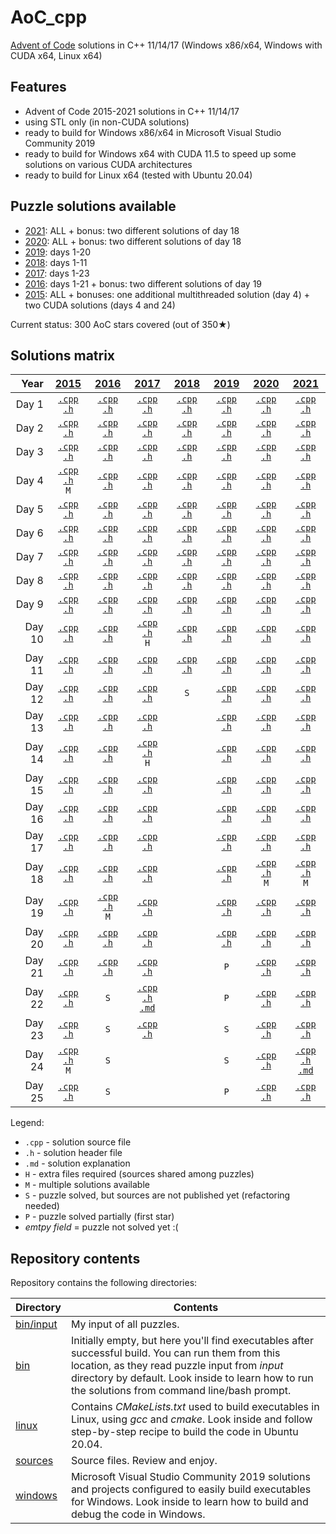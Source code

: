 # AoC_cpp
[Advent of Code](http://adventofcode.com) solutions in C++ 11/14/17 (Windows x86/x64, Windows with CUDA x64, Linux x64)

## Features
- Advent of Code 2015-2021 solutions in C++ 11/14/17
- using STL only (in non-CUDA solutions)
- ready to build for Windows x86/x64 in Microsoft Visual Studio Community 2019
- ready to build for Windows x64 with CUDA 11.5 to speed up some solutions on various CUDA architectures
- ready to build for Linux x64 (tested with Ubuntu 20.04)

## Puzzle solutions available
- [2021](https://adventofcode.com/2021): ALL + bonus: two different solutions of day 18
- [2020](https://adventofcode.com/2020): ALL + bonus: two different solutions of day 18
- [2019](https://adventofcode.com/2019): days 1-20
- [2018](https://adventofcode.com/2018): days 1-11
- [2017](https://adventofcode.com/2017): days 1-23
- [2016](https://adventofcode.com/2016): days 1-21 + bonus: two different solutions of day 19
- [2015](https://adventofcode.com/2015): ALL + bonuses: one additional multithreaded solution (day 4) + two CUDA solutions (days 4 and 24)

Current status: 300 AoC stars covered (out of 350★)

## Solutions matrix
Year | [2015](sources/2015) | [2016](sources/2016) | [2017](sources/2017) | [2018](sources/2018) | [2019](sources/2019) | [2020](sources/2020) | [2021](sources/2021)
 ---: | :---: | :---: | :---: | :---: | :---: | :---: | :---:
Day 1|[`.cpp`](sources/2015/2015_01.cpp) [`.h`](sources/2015/2015_01.h)|[`.cpp`](sources/2016/2016_01.cpp) [`.h`](sources/2016/2016_01.h)|[`.cpp`](sources/2017/2017_01.cpp) [`.h`](sources/2017/2017_01.h)|[`.cpp`](sources/2018/2018_01.cpp) [`.h`](sources/2018/2018_01.h)|[`.cpp`](sources/2019/2019_01.cpp) [`.h`](sources/2019/2019_01.h)|[`.cpp`](sources/2020/2020_01.cpp) [`.h`](sources/2020/2020_01.h)|[`.cpp`](sources/2021/2021_01.cpp) [`.h`](sources/2021/2021_01.h)
Day 2|[`.cpp`](sources/2015/2015_02.cpp) [`.h`](sources/2015/2015_02.h)|[`.cpp`](sources/2016/2016_02.cpp) [`.h`](sources/2016/2016_02.h)|[`.cpp`](sources/2017/2017_02.cpp) [`.h`](sources/2017/2017_02.h)|[`.cpp`](sources/2018/2018_02.cpp) [`.h`](sources/2018/2018_02.h)|[`.cpp`](sources/2019/2019_02.cpp) [`.h`](sources/2019/2019_02.h)|[`.cpp`](sources/2020/2020_02.cpp) [`.h`](sources/2020/2020_02.h)|[`.cpp`](sources/2021/2021_02.cpp) [`.h`](sources/2021/2021_02.h)
Day 3|[`.cpp`](sources/2015/2015_03.cpp) [`.h`](sources/2015/2015_03.h)|[`.cpp`](sources/2016/2016_03.cpp) [`.h`](sources/2016/2016_03.h)|[`.cpp`](sources/2017/2017_03.cpp) [`.h`](sources/2017/2017_03.h)|[`.cpp`](sources/2018/2018_03.cpp) [`.h`](sources/2018/2018_03.h)|[`.cpp`](sources/2019/2019_03.cpp) [`.h`](sources/2019/2019_03.h)|[`.cpp`](sources/2020/2020_03.cpp) [`.h`](sources/2020/2020_03.h)|[`.cpp`](sources/2021/2021_03.cpp) [`.h`](sources/2021/2021_03.h)
Day 4|[`.cpp`](sources/2015/2015_04.cpp) [`.h`](sources/2015/2015_04.h) <br /> `M`|[`.cpp`](sources/2016/2016_04.cpp) [`.h`](sources/2016/2016_04.h)|[`.cpp`](sources/2017/2017_04.cpp) [`.h`](sources/2017/2017_04.h)|[`.cpp`](sources/2018/2018_04.cpp) [`.h`](sources/2018/2018_04.h)|[`.cpp`](sources/2019/2019_04.cpp) [`.h`](sources/2019/2019_04.h)|[`.cpp`](sources/2020/2020_04.cpp) [`.h`](sources/2020/2020_04.h)|[`.cpp`](sources/2021/2021_04.cpp) [`.h`](sources/2021/2021_04.h)
Day 5|[`.cpp`](sources/2015/2015_05.cpp) [`.h`](sources/2015/2015_05.h)|[`.cpp`](sources/2016/2016_05.cpp) [`.h`](sources/2016/2016_05.h)|[`.cpp`](sources/2017/2017_05.cpp) [`.h`](sources/2017/2017_05.h)|[`.cpp`](sources/2018/2018_05.cpp) [`.h`](sources/2018/2018_05.h)|[`.cpp`](sources/2019/2019_05.cpp) [`.h`](sources/2019/2019_05.h)|[`.cpp`](sources/2020/2020_05.cpp) [`.h`](sources/2020/2020_05.h)|[`.cpp`](sources/2021/2021_05.cpp) [`.h`](sources/2021/2021_05.h)
Day 6|[`.cpp`](sources/2015/2015_06.cpp) [`.h`](sources/2015/2015_06.h)|[`.cpp`](sources/2016/2016_06.cpp) [`.h`](sources/2016/2016_06.h)|[`.cpp`](sources/2017/2017_06.cpp) [`.h`](sources/2017/2017_06.h)|[`.cpp`](sources/2018/2018_06.cpp) [`.h`](sources/2018/2018_06.h)|[`.cpp`](sources/2019/2019_06.cpp) [`.h`](sources/2019/2019_06.h)|[`.cpp`](sources/2020/2020_06.cpp) [`.h`](sources/2020/2020_06.h)|[`.cpp`](sources/2021/2021_06.cpp) [`.h`](sources/2021/2021_06.h)
Day 7|[`.cpp`](sources/2015/2015_07.cpp) [`.h`](sources/2015/2015_07.h)|[`.cpp`](sources/2016/2016_07.cpp) [`.h`](sources/2016/2016_07.h)|[`.cpp`](sources/2017/2017_07.cpp) [`.h`](sources/2017/2017_07.h)|[`.cpp`](sources/2018/2018_07.cpp) [`.h`](sources/2018/2018_07.h)|[`.cpp`](sources/2019/2019_07.cpp) [`.h`](sources/2019/2019_07.h)|[`.cpp`](sources/2020/2020_07.cpp) [`.h`](sources/2020/2020_07.h)|[`.cpp`](sources/2021/2021_07.cpp) [`.h`](sources/2021/2021_07.h)
Day 8|[`.cpp`](sources/2015/2015_08.cpp) [`.h`](sources/2015/2015_08.h)|[`.cpp`](sources/2016/2016_08.cpp) [`.h`](sources/2016/2016_08.h)|[`.cpp`](sources/2017/2017_08.cpp) [`.h`](sources/2017/2017_08.h)|[`.cpp`](sources/2018/2018_08.cpp) [`.h`](sources/2018/2018_08.h)|[`.cpp`](sources/2019/2019_08.cpp) [`.h`](sources/2019/2019_08.h)|[`.cpp`](sources/2020/2020_08.cpp) [`.h`](sources/2020/2020_08.h)|[`.cpp`](sources/2021/2021_08.cpp) [`.h`](sources/2021/2021_08.h)
Day 9|[`.cpp`](sources/2015/2015_09.cpp) [`.h`](sources/2015/2015_09.h)|[`.cpp`](sources/2016/2016_09.cpp) [`.h`](sources/2016/2016_09.h)|[`.cpp`](sources/2017/2017_09.cpp) [`.h`](sources/2017/2017_09.h)|[`.cpp`](sources/2018/2018_09.cpp) [`.h`](sources/2018/2018_09.h)|[`.cpp`](sources/2019/2019_09.cpp) [`.h`](sources/2019/2019_09.h)|[`.cpp`](sources/2020/2020_09.cpp) [`.h`](sources/2020/2020_09.h)|[`.cpp`](sources/2021/2021_09.cpp) [`.h`](sources/2021/2021_09.h)
Day 10|[`.cpp`](sources/2015/2015_10.cpp) [`.h`](sources/2015/2015_10.h)|[`.cpp`](sources/2016/2016_10.cpp) [`.h`](sources/2016/2016_10.h)|[`.cpp`](sources/2017/2017_10.cpp) [`.h`](sources/2017/2017_10.h) <br /> `H`|[`.cpp`](sources/2018/2018_10.cpp) [`.h`](sources/2018/2018_10.h)|[`.cpp`](sources/2019/2019_10.cpp) [`.h`](sources/2019/2019_10.h)|[`.cpp`](sources/2020/2020_10.cpp) [`.h`](sources/2020/2020_10.h)|[`.cpp`](sources/2021/2021_10.cpp) [`.h`](sources/2021/2021_10.h)
Day 11|[`.cpp`](sources/2015/2015_11.cpp) [`.h`](sources/2015/2015_11.h)|[`.cpp`](sources/2016/2016_11.cpp) [`.h`](sources/2016/2016_11.h)|[`.cpp`](sources/2017/2017_11.cpp) [`.h`](sources/2017/2017_11.h)|[`.cpp`](sources/2018/2018_11.cpp) [`.h`](sources/2018/2018_11.h)|[`.cpp`](sources/2019/2019_11.cpp) [`.h`](sources/2019/2019_11.h)|[`.cpp`](sources/2020/2020_11.cpp) [`.h`](sources/2020/2020_11.h)|[`.cpp`](sources/2021/2021_11.cpp) [`.h`](sources/2021/2021_11.h)
Day 12|[`.cpp`](sources/2015/2015_12.cpp) [`.h`](sources/2015/2015_12.h)|[`.cpp`](sources/2016/2016_12.cpp) [`.h`](sources/2016/2016_12.h)|[`.cpp`](sources/2017/2017_12.cpp) [`.h`](sources/2017/2017_12.h)|`S`|[`.cpp`](sources/2019/2019_12.cpp) [`.h`](sources/2019/2019_12.h)|[`.cpp`](sources/2020/2020_12.cpp) [`.h`](sources/2020/2020_12.h)|[`.cpp`](sources/2021/2021_12.cpp) [`.h`](sources/2021/2021_12.h)
Day 13|[`.cpp`](sources/2015/2015_13.cpp) [`.h`](sources/2015/2015_13.h)|[`.cpp`](sources/2016/2016_13.cpp) [`.h`](sources/2016/2016_13.h)|[`.cpp`](sources/2017/2017_13.cpp) [`.h`](sources/2017/2017_13.h)||[`.cpp`](sources/2019/2019_13.cpp) [`.h`](sources/2019/2019_13.h)|[`.cpp`](sources/2020/2020_13.cpp) [`.h`](sources/2020/2020_13.h)|[`.cpp`](sources/2021/2021_13.cpp) [`.h`](sources/2021/2021_13.h)
Day 14|[`.cpp`](sources/2015/2015_14.cpp) [`.h`](sources/2015/2015_14.h)|[`.cpp`](sources/2016/2016_14.cpp) [`.h`](sources/2016/2016_14.h)|[`.cpp`](sources/2017/2017_14.cpp) [`.h`](sources/2017/2017_14.h) <br /> `H`||[`.cpp`](sources/2019/2019_14.cpp) [`.h`](sources/2019/2019_14.h)|[`.cpp`](sources/2020/2020_14.cpp) [`.h`](sources/2020/2020_14.h)|[`.cpp`](sources/2021/2021_14.cpp) [`.h`](sources/2021/2021_14.h)
Day 15|[`.cpp`](sources/2015/2015_15.cpp) [`.h`](sources/2015/2015_15.h)|[`.cpp`](sources/2016/2016_15.cpp) [`.h`](sources/2016/2016_15.h)|[`.cpp`](sources/2017/2017_15.cpp) [`.h`](sources/2017/2017_15.h)||[`.cpp`](sources/2019/2019_15.cpp) [`.h`](sources/2019/2019_15.h)|[`.cpp`](sources/2020/2020_15.cpp) [`.h`](sources/2020/2020_15.h)|[`.cpp`](sources/2021/2021_15.cpp) [`.h`](sources/2021/2021_15.h)
Day 16|[`.cpp`](sources/2015/2015_16.cpp) [`.h`](sources/2015/2015_16.h)|[`.cpp`](sources/2016/2016_16.cpp) [`.h`](sources/2016/2016_16.h)|[`.cpp`](sources/2017/2017_16.cpp) [`.h`](sources/2017/2017_16.h)||[`.cpp`](sources/2019/2019_16.cpp) [`.h`](sources/2019/2019_16.h)|[`.cpp`](sources/2020/2020_16.cpp) [`.h`](sources/2020/2020_16.h)|[`.cpp`](sources/2021/2021_16.cpp) [`.h`](sources/2021/2021_16.h)
Day 17|[`.cpp`](sources/2015/2015_17.cpp) [`.h`](sources/2015/2015_17.h)|[`.cpp`](sources/2016/2016_17.cpp) [`.h`](sources/2016/2016_17.h)|[`.cpp`](sources/2017/2017_17.cpp) [`.h`](sources/2017/2017_17.h)||[`.cpp`](sources/2019/2019_17.cpp) [`.h`](sources/2019/2019_17.h)|[`.cpp`](sources/2020/2020_17.cpp) [`.h`](sources/2020/2020_17.h)|[`.cpp`](sources/2021/2021_17.cpp) [`.h`](sources/2021/2021_17.h)
Day 18|[`.cpp`](sources/2015/2015_18.cpp) [`.h`](sources/2015/2015_18.h)|[`.cpp`](sources/2016/2016_18.cpp) [`.h`](sources/2016/2016_18.h)|[`.cpp`](sources/2017/2017_18.cpp) [`.h`](sources/2017/2017_18.h)||[`.cpp`](sources/2019/2019_18.cpp) [`.h`](sources/2019/2019_18.h)|[`.cpp`](sources/2020/2020_18.cpp) [`.h`](sources/2020/2020_18.h) <br /> `M`|[`.cpp`](sources/2021/2021_18.cpp) [`.h`](sources/2021/2021_18.h) <br /> `M`
Day 19|[`.cpp`](sources/2015/2015_19.cpp) [`.h`](sources/2015/2015_19.h)|[`.cpp`](sources/2016/2016_19.cpp) [`.h`](sources/2016/2016_19.h) <br /> `M`|[`.cpp`](sources/2017/2017_19.cpp) [`.h`](sources/2017/2017_19.h)||[`.cpp`](sources/2019/2019_19.cpp) [`.h`](sources/2019/2019_19.h)|[`.cpp`](sources/2020/2020_19.cpp) [`.h`](sources/2020/2020_19.h)|[`.cpp`](sources/2021/2021_19.cpp) [`.h`](sources/2021/2021_19.h)
Day 20|[`.cpp`](sources/2015/2015_20.cpp) [`.h`](sources/2015/2015_20.h)|[`.cpp`](sources/2016/2016_20.cpp) [`.h`](sources/2016/2016_20.h)|[`.cpp`](sources/2017/2017_20.cpp) [`.h`](sources/2017/2017_20.h)||[`.cpp`](sources/2019/2019_20.cpp) [`.h`](sources/2019/2019_20.h)|[`.cpp`](sources/2020/2020_20.cpp) [`.h`](sources/2020/2020_20.h)|[`.cpp`](sources/2021/2021_20.cpp) [`.h`](sources/2021/2021_20.h)
Day 21|[`.cpp`](sources/2015/2015_21.cpp) [`.h`](sources/2015/2015_21.h)|[`.cpp`](sources/2016/2016_21.cpp) [`.h`](sources/2016/2016_21.h)|[`.cpp`](sources/2017/2017_21.cpp) [`.h`](sources/2017/2017_21.h)||`P`|[`.cpp`](sources/2020/2020_21.cpp) [`.h`](sources/2020/2020_21.h)|[`.cpp`](sources/2021/2021_21.cpp) [`.h`](sources/2021/2021_21.h)
Day 22|[`.cpp`](sources/2015/2015_22.cpp) [`.h`](sources/2015/2015_22.h)|`S`|[`.cpp`](sources/2017/2017_22.cpp) [`.h`](sources/2017/2017_22.h) <br /> [`.md`](doc/2017_22.md)||`P`|[`.cpp`](sources/2020/2020_22.cpp) [`.h`](sources/2020/2020_22.h)|[`.cpp`](sources/2021/2021_22.cpp) [`.h`](sources/2021/2021_22.h)
Day 23|[`.cpp`](sources/2015/2015_23.cpp) [`.h`](sources/2015/2015_23.h)|`S`|[`.cpp`](sources/2017/2017_23.cpp) [`.h`](sources/2017/2017_23.h)||`S`|[`.cpp`](sources/2020/2020_23.cpp) [`.h`](sources/2020/2020_23.h)|[`.cpp`](sources/2021/2021_23.cpp) [`.h`](sources/2021/2021_23.h)
Day 24|[`.cpp`](sources/2015/2015_24.cpp) [`.h`](sources/2015/2015_24.h) <br /> `M`|`S`|||`S`|[`.cpp`](sources/2020/2020_24.cpp) [`.h`](sources/2020/2020_24.h)|[`.cpp`](sources/2021/2021_24.cpp) [`.h`](sources/2021/2021_24.h) <br /> [`.md`](doc/2021_24.md)
Day 25|[`.cpp`](sources/2015/2015_25.cpp) [`.h`](sources/2015/2015_25.h)|`S`|||`P`|[`.cpp`](sources/2020/2020_25.cpp) [`.h`](sources/2020/2020_25.h)|[`.cpp`](sources/2021/2021_25.cpp) [`.h`](sources/2021/2021_25.h)

Legend: <br />
- `.cpp` - solution source file
- `.h` - solution header file
- `.md` - solution explanation
- `H` - extra files required (sources shared among puzzles)
- `M` - multiple solutions available
- `S` - puzzle solved, but sources are not published yet (refactoring needed)
- `P` - puzzle solved partially (first star)
- *emtpy field* = puzzle not solved yet :(

## Repository contents
Repository contains the following directories:

Directory | Contents
------------ | -------------
[bin/input](bin/input) | My input of all puzzles.
[bin](bin) | Initially empty, but here you'll find executables after successful build. You can run them from this location, as they read puzzle input from *input* directory by default. Look inside to learn how to run the solutions from command line/bash prompt.
[linux](linux) | Contains *CMakeLists.txt* used to build executables in Linux, using *gcc* and *cmake*. Look inside and follow step-by-step recipe to build the code in Ubuntu 20.04.
[sources](sources) | Source files. Review and enjoy.
[windows](windows) | Microsoft Visual Studio Community 2019 solutions and projects configured to easily build executables for Windows. Look inside to learn how to build and debug the code in Windows.
